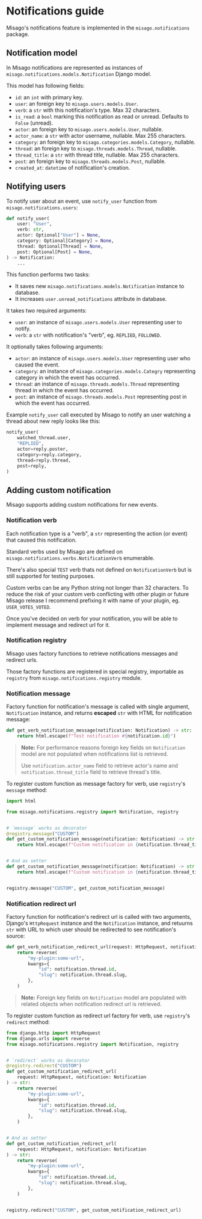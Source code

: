 # Notifications guide

Misago's notifications feature is implemented in the `misago.notifications` package.


## Notification model

In Misago notifications are represented as instances of `misago.notifications.models.Notification` Django model.

This model has following fields:

- `id`: an `int` with primary key.
- `user`: an foreign key to `misago.users.models.User`.
- `verb`: a `str` with this notification's type. Max 32 characters.
- `is_read`: a `bool` marking this notification as read or unread. Defaults to `False` (unread).
- `actor`: an foreign key to `misago.users.models.User`, nullable.
- `actor_name`: a `str` with actor username, nullable. Max 255 characters.
- `category`: an foreign key to `misago.categories.models.Category`, nullable.
- `thread`: an foreign key to `misago.threads.models.Thread`, nullable.
- `thread_title`: a `str` with thread title, nullable. Max 255 characters.
- `post`: an foreign key to `misago.threads.models.Post`, nullable.
- `created_at`: `datetime` of notification's creation.


## Notifying users

To notify user about an event, use `notify_user` function from `misago.notifications.users`:

```python
def notify_user(
    user: "User",
    verb: str,
    actor: Optional["User"] = None,
    category: Optional[Category] = None,
    thread: Optional[Thread] = None,
    post: Optional[Post] = None,
) -> Notification:
    ...
```

This function performs two tasks:

- It saves new `misago.notifications.models.Notification` instance to database.
- It increases `user.unread_notifications` attribute in database.

It takes two required arguments:

- `user`: an instance of `misago.users.models.User` representing user to notify.
- `verb`: a `str` with notification's "verb", eg. `REPLIED`, `FOLLOWED`.

It optionally takes following arguments:

- `actor`: an instance of `misago.users.models.User` representing user who caused the event.
- `category`: an instance of `misago.categories.models.Categry` representing category in which the event has occurred.
- `thread`: an instance of `misago.threads.models.Thread` representing thread in which the event has occurred.
- `post`: an instance of `misago.threads.models.Post` representing post in which the event has occurred.

Example `notify_user` call executed by Misago to notify an user watching a thread about new reply looks like this:

```python
notify_user(
    watched_thread.user,
    "REPLIED",
    actor=reply.poster,
    category=reply.category,
    thread=reply.thread,
    post=reply,
) 
```


## Adding custom notification

Misago supports adding custom notifications for new events.


### Notification verb

Each notification type is a "verb", a `str` representing the action (or event) that caused this notification.

Standard verbs used by Misago are defined on `misago.notifications.verbs.NotificationVerb` enumerable.

There's also special `TEST` verb thats not defined on `NotificationVerb` but is still supported for testing purposes.

Custom verbs can be any Python string not longer than 32 characters. To reduce the risk of your custom verb conflicting with other plugin or future Misago release I recommend prefixing it with name of your plugin, eg. `USER_VOTES_VOTED`.

Once you've decided on verb for your notification, you will be able to implement message and redirect url for it.


### Notification registry

Misago uses factory functions to retrieve notifications messages and redirect urls.

Those factory functions are registered in special registry, importable as `registry` from `misago.notifications.registry` module.


### Notification message

Factory function for notification's message is called with single argument, `Notification` instance, and returns **escaped** `str` with HTML for notification message:

```python
def get_verb_notification_message(notification: Notification) -> str:
    return html.escape(f"Test notification #{notification.id}")
```

> **Note:** For performance reasons foreign key fields on `Notification` model are not populated when notifications list is retrieved.
> 
> Use `notification.actor_name` field to retrieve actor's name and `notification.thread_title` field to retrieve thread's title.

To register custom function as message factory for verb, use `registry`'s `message` method:

```python
import html

from misago.notifications.registry import Notification, registry


# `message` works as decorator
@registry.message("CUSTOM")
def get_custom_notification_message(notification: Notification) -> str:
    return html.escape(f"Custom notification in {notification.thread_title}")


# And as setter
def get_custom_notification_message(notification: Notification) -> str:
    return html.escape(f"Custom notification in {notification.thread_title}")


registry.message("CUSTOM", get_custom_notification_message)
```


### Notification redirect url

Factory function for notification's redirect url is called with two arguments, Django's `HttpRequest` instance and the `Notification` instance, and retuurns `str` with URL to which user should be redirected to see notification's source:

```python
def get_verb_notification_redirect_url(request: HttpRequest, notification: Notification) -> str:
    return reverse(
        "my-plugin:some-url",
        kwargs={
            "id": notification.thread.id,
            "slug": notification.thread.slug,
        },
    )
```

> **Note:** Foreign key fields on `Notification` model are populated with related objects when notification redirect url is retrieved.


To register custom function as redirect url factory for verb, use `registry`'s `redirect` method:

```python
from django.http import HttpRequest
from django.urls import reverse
from misago.notifications.registry import Notification, registry


# `redirect` works as decorator
@registry.redirect("CUSTOM")
def get_custom_notification_redirect_url(
    request: HttpRequest, notification: Notification
) -> str:
    return reverse(
        "my-plugin:some-url",
        kwargs={
            "id": notification.thread.id,
            "slug": notification.thread.slug,
        },
    )


# And as setter
def get_custom_notification_redirect_url(
    request: HttpRequest, notification: Notification
) -> str:
    return reverse(
        "my-plugin:some-url",
        kwargs={
            "id": notification.thread.id,
            "slug": notification.thread.slug,
        },
    )


registry.redirect("CUSTOM", get_custom_notification_redirect_url)
```